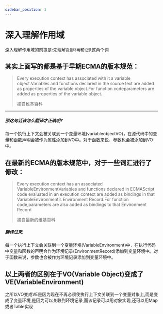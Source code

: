 ```yaml
---
sidebar_position: 3
---
```


# 深入理解作用域

深入理解作用域的前提是:先理解`变量环境`和`记录`这两个词

## 其实上面写的都是基于早期ECMA的版本规范：

>Every execution context has associated with it a variable object.Variables and functions declared in the source text are added as properties of the variable object.For function codeparameters are added as properties of the variable object.
>
>摘自维基百科


---


##### 那这句话该怎么翻译才正确呢?

每一个执行上下文会被关联到一个变量环境(variableobjectVO)，在源代码中的变量和函数声明会被作为属性添加到VO中。对于函数来说，参数也会被添加到VO中。



## 在最新的ECMA的版本规范中，对于一些词汇进行了修改：

>Every execution context has an associated VariableEnvironmentVariables and functions declared in ECMAScript code evaluated in an execution context are added as bindings in that VariableEnvironment’s Environment Record.For function code,parameters are also added as bindings to that Environment Record
>
>摘自最新的维基百科

##### 翻译过来:

每一个执行上下文会关联到一个变量环境(VariableEnvironment)中，在执行代码中变量和函数的声明会作为环境记录(EnvironmentRecord)添加到变量环境中。对于函数来说，参数也会被作为环境记录添加到变量环境中。



## 以上两者的区别在于VO(Variable Object)变成了VE(VariableEnvironment)

之所以VO变成VE是因为现在不再必须使执行上下文关联到一个变量对象上,而是变成了变量环境,是因为可以关联到环境记录,而该记录可以用对象实现,还可以用Map或者Table实现

